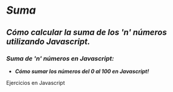 # **_Suma_**

## **_Cómo calcular la suma de los 'n' números utilizando Javascript._**

### **_Suma de 'n' números en Javascript:_**

- **_Cómo sumar los números del 0 al 100 en Javascript!_**

Ejercicios en Javascript
